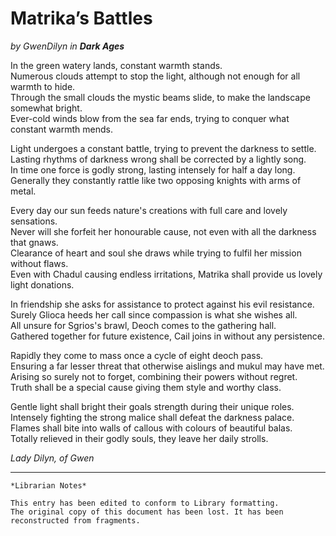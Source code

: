 # Matrika’s Battles

_by GwenDilyn in **Dark Ages**_

In the green watery lands, constant warmth stands.  
Numerous clouds attempt to stop the light, although not enough for all warmth to hide.  
Through the small clouds the mystic beams slide, to make the landscape somewhat bright.  
Ever-cold winds blow from the sea far ends, trying to conquer what constant warmth mends.  

Light undergoes a constant battle, trying to prevent the darkness to settle.  
Lasting rhythms of darkness wrong shall be corrected by a lightly song.  
In time one force is godly strong, lasting intensely for half a day long.  
Generally they constantly rattle like two opposing knights with arms of metal.  

Every day our sun feeds nature's creations with full care and lovely sensations.  
Never will she forfeit her honourable cause, not even with all the darkness that gnaws.  
Clearance of heart and soul she draws while trying to fulfil her mission without flaws.  
Even with Chadul causing endless irritations, Matrika shall provide us lovely light donations.  

In friendship she asks for assistance to protect against his evil resistance.  
Surely Glioca heeds her call since compassion is what she wishes all.  
All unsure for Sgrios's brawl, Deoch comes to the gathering hall.  
Gathered together for future existence, Cail joins in without any persistence.  

Rapidly they come to mass once a cycle of eight deoch pass.  
Ensuring a far lesser threat that otherwise aislings and mukul may have met.  
Arising so surely not to forget, combining their powers without regret.  
Truth shall be a special cause giving them style and worthy class.  

Gentle light shall bright their goals strength during their unique roles.  
Intensely fighting the strong malice shall defeat the darkness palace.  
Flames shall bite into walls of callous with colours of beautiful balas.  
Totally relieved in their godly souls, they leave her daily strolls.  

_Lady Dilyn, of Gwen_

***

```
*Librarian Notes*

This entry has been edited to conform to Library formatting.
The original copy of this document has been lost. It has been reconstructed from fragments.
```
